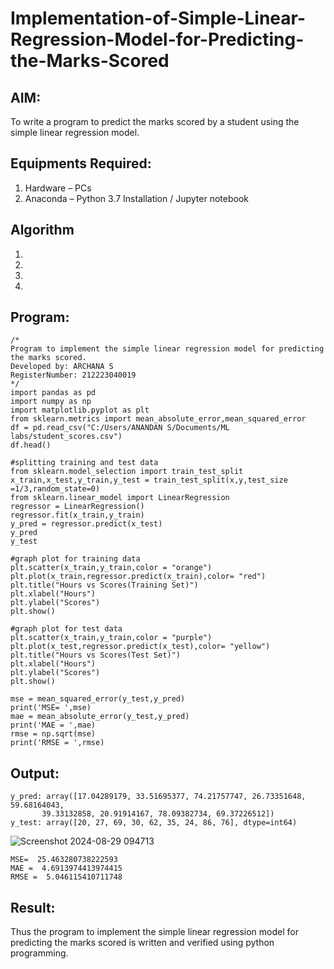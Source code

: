 # Implementation-of-Simple-Linear-Regression-Model-for-Predicting-the-Marks-Scored

## AIM:
To write a program to predict the marks scored by a student using the simple linear regression model.

## Equipments Required:
1. Hardware – PCs
2. Anaconda – Python 3.7 Installation / Jupyter notebook

## Algorithm
1. 
2. 
3. 
4. 

## Program:
```
/*
Program to implement the simple linear regression model for predicting the marks scored.
Developed by: ARCHANA S
RegisterNumber: 212223040019 
*/
import pandas as pd
import numpy as np
import matplotlib.pyplot as plt
from sklearn.metrics import mean_absolute_error,mean_squared_error
df = pd.read_csv("C:/Users/ANANDAN S/Documents/ML labs/student_scores.csv")
df.head()

#splitting training and test data
from sklearn.model_selection import train_test_split
x_train,x_test,y_train,y_test = train_test_split(x,y,test_size =1/3,random_state=0)
from sklearn.linear_model import LinearRegression
regressor = LinearRegression()
regressor.fit(x_train,y_train)
y_pred = regressor.predict(x_test)
y_pred
y_test

#graph plot for training data
plt.scatter(x_train,y_train,color = "orange")
plt.plot(x_train,regressor.predict(x_train),color= "red")
plt.title("Hours vs Scores(Training Set)")
plt.xlabel("Hours")
plt.ylabel("Scores")
plt.show()

#graph plot for test data
plt.scatter(x_train,y_train,color = "purple")
plt.plot(x_test,regressor.predict(x_test),color= "yellow")
plt.title("Hours vs Scores(Test Set)")
plt.xlabel("Hours")
plt.ylabel("Scores")
plt.show()

mse = mean_squared_error(y_test,y_pred)
print('MSE= ',mse)
mae = mean_absolute_error(y_test,y_pred)
print('MAE = ',mae)
rmse = np.sqrt(mse)
print('RMSE = ',rmse)
```

## Output:
```
y_pred: array([17.04289179, 33.51695377, 74.21757747, 26.73351648, 59.68164043,
       39.33132858, 20.91914167, 78.09382734, 69.37226512])
y_test: array([20, 27, 69, 30, 62, 35, 24, 86, 76], dtype=int64)
```
![Screenshot 2024-08-29 094713](https://github.com/user-attachments/assets/69cbf5d4-6616-4ca5-9455-c407f1f40593)
```
MSE=  25.463280738222593
MAE =  4.6913974413974415
RMSE =  5.046115410711748

```


## Result:
Thus the program to implement the simple linear regression model for predicting the marks scored is written and verified using python programming.
